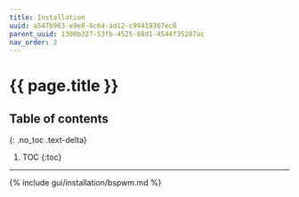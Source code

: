 ```yaml
---
title: Installation
uuid: a547b963-e9e8-4c64-ad12-c99419367ec8
parent_uuid: 1300b327-53fb-4525-88d1-4544f35287ac
nav_order: 2
---
```


# {{ page.title }}

## Table of contents
{: .no_toc .text-delta}

1. TOC
{:toc}

---

{% include gui/installation/bspwm.md %}
